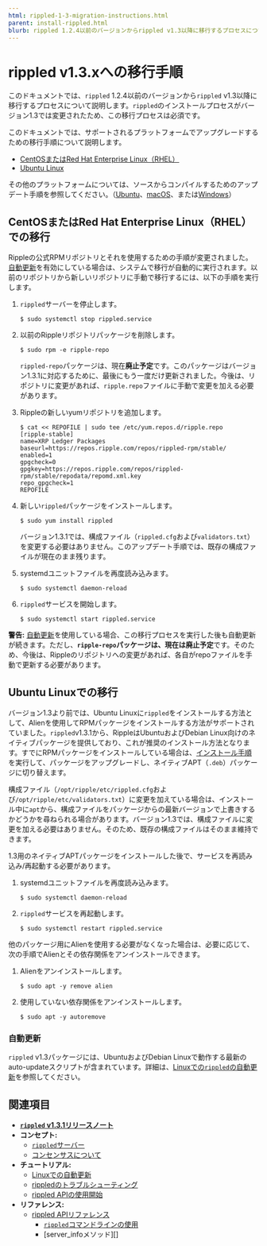 ```yaml
---
html: rippled-1-3-migration-instructions.html
parent: install-rippled.html
blurb: rippled 1.2.4以前のバージョンからrippled v1.3以降に移行するプロセスについて説明します。
---
```

# rippled v1.3.xへの移行手順

このドキュメントでは、`rippled` 1.2.4以前のバージョンから`rippled` v1.3以降に移行するプロセスについて説明します。`rippled`のインストールプロセスがバージョン1.3では変更されたため、この移行プロセスは必須です。

このドキュメントでは、サポートされるプラットフォームでアップグレードするための移行手順について説明します。

- [CentOSまたはRed Hat Enterprise Linux（RHEL）](#centosまたはred-hat-enterprise-linuxrhelでの移行)
- [Ubuntu Linux](#ubuntu-linuxでの移行)

その他のプラットフォームについては、ソースからコンパイルするためのアップデート手順を参照してください。（[Ubuntu](build-run-rippled-ubuntu.html)、[macOS](build-run-rippled-macos.html)、または[Windows](https://github.com/XRPLF/rippled/tree/develop/Builds/VisualStudio2017)）


## CentOSまたはRed Hat Enterprise Linux（RHEL）での移行

Rippleの公式RPMリポジトリとそれを使用するための手順が変更されました。[自動更新](update-rippled-automatically-on-linux.md)を有効にしている場合は、システムで移行が自動的に実行されます。以前のリポジトリから新しいリポジトリに手動で移行するには、以下の手順を実行します。

1. `rippled`サーバーを停止します。

    ```
    $ sudo systemctl stop rippled.service
    ```

2. 以前のRippleリポジトリパッケージを削除します。

    ```
    $ sudo rpm -e ripple-repo
    ```

   `rippled-repo`パッケージは、現在**廃止予定**です。このパッケージはバージョン1.3.1に対応するために、最後にもう一度だけ更新されました。今後は、リポジトリに変更があれば、`ripple.repo`ファイルに手動で変更を加える必要があります。

3. Rippleの新しいyumリポジトリを追加します。

    ```
    $ cat << REPOFILE | sudo tee /etc/yum.repos.d/ripple.repo
    [ripple-stable]
    name=XRP Ledger Packages
    baseurl=https://repos.ripple.com/repos/rippled-rpm/stable/
    enabled=1
    gpgcheck=0
    gpgkey=https://repos.ripple.com/repos/rippled-rpm/stable/repodata/repomd.xml.key
    repo_gpgcheck=1
    REPOFILE
    ```

4. 新しい`rippled`パッケージをインストールします。

    ```
    $ sudo yum install rippled
    ```

   バージョン1.3.1では、構成ファイル（`rippled.cfg`および`validators.txt`）を変更する必要はありません。このアップデート手順では、既存の構成ファイルが現在のまま残ります。

5. systemdユニットファイルを再度読み込みます。

    ```
    $ sudo systemctl daemon-reload
    ```

6. `rippled`サービスを開始します。

    ```
    $ sudo systemctl start rippled.service
    ```


**警告:** [自動更新](update-rippled-automatically-on-linux.md)を使用している場合、この移行プロセスを実行した後も自動更新が続きます。ただし、**`ripple-repo`パッケージは、現在は廃止予定**です。そのため、今後は、Rippleのリポジトリへの変更があれば、各自がrepoファイルを手動で更新する必要があります。


## Ubuntu Linuxでの移行

バージョン1.3より前では、Ubuntu Linuxに`rippled`をインストールする方法として、Alienを使用してRPMパッケージをインストールする方法がサポートされていました。`rippled`v1.3.1から、RippleはUbuntuおよびDebian Linux向けのネイティブパッケージを提供しており、これが推奨のインストール方法となります。すでにRPMパッケージをインストールしている場合は、[インストール手順](install-rippled-on-ubuntu.md)を実行して、パッケージをアップグレードし、ネイティブAPT（`.deb`）パッケージに切り替えます。

構成ファイル（`/opt/ripple/etc/rippled.cfg`および`/opt/ripple/etc/validators.txt`）に変更を加えている場合は、インストール中に`apt`から、構成ファイルをパッケージからの最新バージョンで上書きするかどうかを尋ねられる場合があります。バージョン1.3では、構成ファイルに変更を加える必要はありません。そのため、既存の構成ファイルはそのまま維持できます。

1.3用のネイティブAPTパッケージをインストールした後で、サービスを再読み込み/再起動する必要があります。

1. systemdユニットファイルを再度読み込みます。

    ```
    $ sudo systemctl daemon-reload
    ```

2. `rippled`サービスを再起動します。

    ```
    $ sudo systemctl restart rippled.service
    ```

他のパッケージ用にAlienを使用する必要がなくなった場合は、必要に応じて、次の手順でAlienとその依存関係をアンインストールできます。

1. Alienをアンインストールします。

    ```
    $ sudo apt -y remove alien
    ```

2. 使用していない依存関係をアンインストールします。

    ```
    $ sudo apt -y autoremove
    ```

### 自動更新

`rippled` v1.3パッケージには、UbuntuおよびDebian Linuxで動作する最新のauto-updateスクリプトが含まれています。詳細は、[Linuxでの`rippled`の自動更新](update-rippled-automatically-on-linux.md)を参照してください。

## 関連項目

- **[`rippled` v1.3.1リリースノート](https://github.com/XRPLF/rippled/releases/1.3.1)**
- **コンセプト:**
  - [`rippled`サーバー](xrpl-servers.html)
  - [コンセンサスについて](../../concepts/consensus-protocol/index.md)
- **チュートリアル:**
  - [Linuxでの自動更新](update-rippled-automatically-on-linux.md)
  - [rippledのトラブルシューティング](../troubleshooting/index.md)
  - [rippled APIの使用開始](../../tutorials/get-started/get-started-using-http-websocket-apis.md)
- **リファレンス:**
    - [rippled APIリファレンス](../../references/http-websocket-apis/index.md)
      - [`rippled`コマンドラインの使用](../commandline-usage.md)
      - [server_infoメソッド][]
